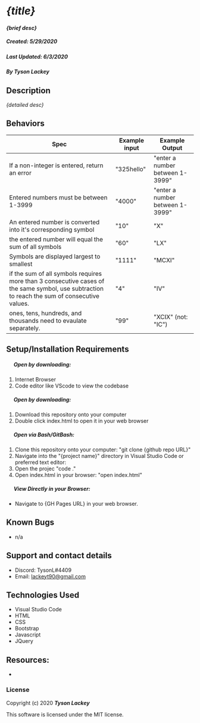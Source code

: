 #  _{title}_

#### _{brief desc}_
##### __Created:__ 5/29/2020
##### __Last Updated:__ 6/3/2020 
##### By _**Tyson Lackey**_  

## Description

_{detailed desc}_

## Behaviors

| Spec| Example input | Example Output
| ----------- | ----------- | ----------- |
| If a non-integer is entered, return an error | "325hello" | "enter a number between 1-3999" |
| Entered numbers must be between 1-3999 | "4000" | "enter a number between 1-3999" |
| An entered number is converted into it's corresponding symbol | "10" | "X" |
| the entered number will equal the sum of all symbols | "60" | "LX" |
| Symbols are displayed largest to smallest | "1111" | "MCXI" |
| if the sum of all symbols requires more than 3 consecutive cases of the same symbol, use subtraction to reach the sum of consecutive values. | "4" | "IV" |
| ones, tens, hundreds, and thousands need to evaulate separately. | "99" | "XCIX" (not: "IC") |

## Setup/Installation Requirements

##### &nbsp;&nbsp;&nbsp;&nbsp;&nbsp;&nbsp;Open by downloading:
1. Internet Browser
2. Code editor like VScode to view the codebase

##### &nbsp;&nbsp;&nbsp;&nbsp;&nbsp;&nbsp;Open by downloading:

1. Download this repository onto your computer
2. Double click index.html to open it in your web browser

##### &nbsp;&nbsp;&nbsp;&nbsp;&nbsp;&nbsp;Open via Bash/GitBash:

1. Clone this repository onto your computer:
    "git clone {github repo URL}"
2. Navigate into the "{project name}" directory in Visual Studio Code or preferred text editor:
3. Open the projec
    "code ."
3. Open index.html in your browser:
    "open index.html"

##### &nbsp;&nbsp;&nbsp;&nbsp;&nbsp;&nbsp;View Directly in your Browser:

* Navigate to {GH Pages URL} in your web browser.

## Known Bugs

* n/a

## Support and contact details

* Discord: TysonL#4409
* Email: lackeyt90@gmail.com


## Technologies Used

* Visual Studio Code
* HTML
* CSS
* Bootstrap
* Javascript
* JQuery

## Resources:

* 

### License

Copyright (c) 2020 **_Tyson Lackey_**

This software is licensed under the MIT license.
